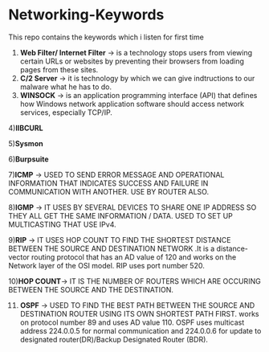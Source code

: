 # Networking-Keywords
This repo contains the keywords which i listen for first time

1) **Web Filter/ Internet Filter** ->  is a technology stops users from viewing certain URLs or websites by preventing their browsers from loading pages from these sites.
2) **C/2 Server** -> it is technology by which we can give indtructions to our malware what he has to do.
3) **WINSOCK** ->  is an application programming interface (API) that defines how Windows network application software should access network services, especially TCP/IP.

4)**lIBCURL**

5)**Sysmon**

6)**Burpsuite**

7)**ICMP** -> USED TO SEND ERROR MESSAGE AND OPERATIONAL INFORMATION THAT INDICATES SUCCESS AND FAILURE IN COMMUNICATION WITH ANOTHER. USE BY ROUTER ALSO.

8)**IGMP** -> IT USES BY SEVERAL DEVICES TO SHARE ONE IP ADDRESS SO THEY ALL GET THE SAME INFORMATION / DATA. USED TO SET UP MULTICASTING THAT USE IPv4.

9)**RIP** -> IT USES HOP COUNT TO FIND THE SHORTEST DISTANCE BETWEEN THE SOURCE AND DESTINATION NETWORK .It is a distance-vector routing protocol that has an AD value of 120 and works on the Network layer of the OSI model. RIP uses port number 520. 

10)**HOP COUNT**-> IT IS THE NUMBER OF ROUTERS WHICH ARE OCCURING BETWEEN THE SOURCE AND THE DESTINATION.

11) **OSPF** -> USED TO FIND THE BEST PATH BETWEEN THE SOURCE AND DESTINATION ROUTER USING ITS OWN SHORTEST PATH FIRST. works on protocol number 89 and uses AD value 110.  OSPF uses multicast address 224.0.0.5 for normal communication and 224.0.0.6 for update to designated router(DR)/Backup Designated Router (BDR). 
